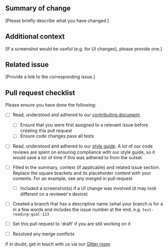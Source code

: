 ## Summary of change

[Please briefly describe what you have changed.]

## Additional context

[If a screenshot would be useful (e.g. for UI changes), please provide one.]

## Related issue

[Provide a link to the corresponding issue.]

## Pull request checklist

Please ensure you have done the following:

- [ ] Read, understood and adhered to our [contributing document](https://github.com/knjk04/book-project/blob/master/CONTRIBUTING.md).
  - [ ] Ensure that you were first assigned to a relevant issue before creating this pull request
  - [ ] Ensure code changes pass all tests

- [ ] Read, understood and adhered to our [style guide](https://github.com/knjk04/book-project/blob/master/STYLEGUIDE.md). A lot of our code reviews are spent on ensuring compliance with our style guide, so it would save a lot of time if this was adhered to from the outset. 

- [ ] Filled in the summary, context (if applicable) and related issue section. Replace the square brackets and its placeholder content with your contents. For an example, see any merged in pull request
  - [ ] Included a screenshot(s) if a UI change was involved (it may look different on a reviewer's device)

- [ ] Created a branch that has a descriptive name (what your branch is for a in a few words and includes the issue number at the end, e.g. `test-reading-goal-123`

- [ ] Set this pull request to 'draft' if you are still working on it

- [ ] Resolved any merge conflicts

If in doubt, get in touch with us via our [Gitter room](https://gitter.im/book-project-community/community)

